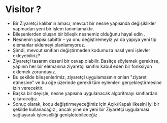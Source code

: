 # Visitor ?

* Bir Ziyaretçi kalıbının amacı, mevcut bir nesne yapısında değişiklikler yapmadan yeni bir işlem tanımlamaktır.
* Bileşenlerden oluşan bir bileşik nesnemiz olduğunu hayal edin .
* Nesnenin yapısı sabittir – ya onu değiştiremeyiz ya da yapıya yeni tip elemanlar eklemeyi planlamıyoruz.
* Şimdi, mevcut sınıfları değiştirmeden kodumuza nasıl yeni işlevler ekleyebiliriz?
* Ziyaretçi tasarım deseni bir cevap olabilir. Basitçe söylemek gerekirse,  
  yapının her bir elemanına ziyaretçi sınıfını kabul eden bir fonksiyon eklemek zorundayız.
* Bu şekilde bileşenlerimiz, ziyaretçi uygulamasının onları "ziyaret etmesine" ve bu öğe üzerinde gerekli
  tüm eylemleri gerçekleştirmesine izin verecektir.
* Başka bir deyişle, nesne yapısına uygulanacak algoritmayı sınıflardan çıkaracağız.
* Sonuç olarak, kodu değiştirmeyeceğimiz için Açık/Kapalı ilkesini iyi bir şekilde kullanacağız ,
  ancak yine de yeni bir Ziyaretçi uygulaması sağlayarak işlevselliği genişletebileceğiz .







